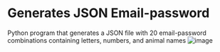 # Generates JSON Email-password
 Python program that generates a JSON file with 20 email-password combinations containing letters, numbers, and animal names
![image](https://user-images.githubusercontent.com/74735976/232250552-60faed4a-58d7-48f2-a59b-7e3496f652ea.png)
